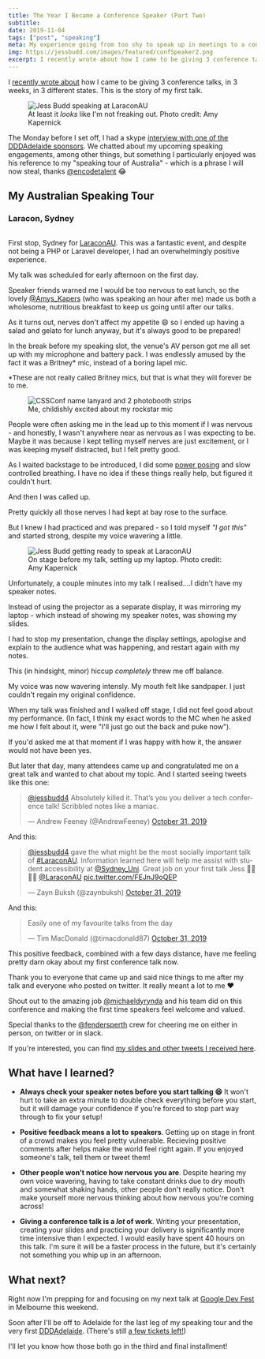 ```yaml
---
title: The Year I Became a Conference Speaker (Part Two)
subtitle:
date: 2019-11-04
tags: ["post", "speaking"]
meta: My experience going from too shy to speak up in meetings to a conference speaker - Part Two
img: https://jessbudd.com/images/featured/confSpeaker2.png
excerpt: I recently wrote about how I came to be giving 3 conference talks, in 3 weeks, in 3 different states. This is the story of my first talk. The Monday before I set off...
---
```


<div class="twitter">
<p class="subtitle">I  <a href="/posts/the-year-i-became-conference-speaker"> recently wrote about</a> how I came to be giving 3 conference talks, in 3 weeks, in 3 different states. This is the story of my first talk.</p>

<figure>
<img src="/images/posts/laracon-speaking.jpg" alt="Jess Budd speaking at LaraconAU"/>
<figcaption>At least it <em>looks</em> like I'm not freaking out. Photo credit: Amy Kapernick</figcaption>
</figure>

The Monday before I set off, I had a skype [interview with one of the DDDAdelaide sponsors](https://www.linkedin.com/pulse/coffee-catch-ups-jess-budd-simon-cook/). We chatted about my upcoming speaking engagements, among other things, but something I particularly enjoyed was his reference to my "speaking tour of Australia" - which is a phrase I will now steal, thanks [@encodetalent](https://twitter.com/encodetalent) :joy:

## My Australian Speaking Tour

### Laracon, Sydney

<!-- <figure> -->
<img src="/images/posts/laracon-stage.jpg" alt=""/>
<!-- <figcaption>Day 1 of LaraconAU</figcaption> -->
<!-- </figure> -->

First stop, Sydney for [LaraconAU](https://laracon.com.au/). This was a fantastic event, and despite not being a PHP or Laravel developer, I had an overwhelmingly positive experience.

My talk was scheduled for early afternoon on the first day.

Speaker friends warned me I would be too nervous to eat lunch, so the lovely [@Amys_Kapers](https://twitter.com/Amys_Kapers) (who was speaking an hour after me) made us both a wholesome, nutritious breakfast to keep us going until after our talks.

As it turns out, nerves don't affect my appetite :smile: so I ended up having a salad and gelato for lunch anyway, but it's always good to be prepared!

In the break before my speaking slot, the venue's AV person got me all set up with my microphone and battery pack. I was endlessly amused by the fact it was a Britney\* mic, instead of a boring lapel mic.

<p style="font-size:.85rem; margin-top: 0;">*These are not really called Britney mics, but that is what they will forever be to me.</p>

<figure>
<img src="/images/posts/laracon-mic.jpg" alt="CSSConf name lanyard and 2 photobooth strips"/>
<figcaption>Me, childishly excited about my rockstar mic</figcaption>
</figure>

People were often asking me in the lead up to this moment if I was nervous - and honestly, I wasn't anywhere near as nervous as I was expecting to be. Maybe it was because I kept telling myself nerves are just excitement, or I was keeping myself distracted, but I felt pretty good.

As I waited backstage to be introduced, I did some [power posing](https://www.youtube.com/watch?v=C4ACeoqEjeA) and slow controlled breathing. I have no idea if these things really help, but figured it couldn't hurt.

And then I was called up.

Pretty quickly all those nerves I had kept at bay rose to the surface.

But I knew I had practiced and was prepared - so I told myself _"I got this"_ and started strong, despite my voice wavering a little.

<figure>
<img src="/images/posts/laracon-setup.jpg" alt="Jess Budd getting ready to speak at LaraconAU"/>
<figcaption>On stage before my talk, setting up my laptop. Photo credit: Amy Kapernick</figcaption>
</figure>

Unfortunately, a couple minutes into my talk I realised....I didn't have my speaker notes.

Instead of using the projector as a separate display, it was mirroring my laptop - which instead of showing my speaker notes, was showing my slides.

I had to stop my presentation, change the display settings, apologise and explain to the audience what was happening, and restart again with my notes.

This (in hindsight, minor) hiccup _completely_ threw me off balance.

My voice was now wavering intensly. My mouth felt like sandpaper. I just couldn't regain my original confidence.

When my talk was finished and I walked off stage, I did not feel good about my performance. (In fact, I think my exact words to the MC when he asked me how I felt about it, were "I'll just go out the back and puke now").

If you'd asked me at that moment if I was happy with how it, the answer would not have been yes.

But later that day, many attendees came up and congratulated me on a great talk and wanted to chat about my topic. And I started seeing tweets like this one:

<blockquote class="twitter-tweet"><p lang="en" dir="ltr"><a href="https://twitter.com/jessbudd4?ref_src=twsrc%5Etfw">@jessbudd4</a> Absolutely killed it. That’s you you deliver a tech conference talk! Scribbled notes like a maniac.</p>&mdash; Andrew Feeney (@AndrewFeeney) <a href="https://twitter.com/AndrewFeeney/status/1189755710608957441?ref_src=twsrc%5Etfw">October 31, 2019</a></blockquote> <script async src="https://platform.twitter.com/widgets.js" charset="utf-8"></script>

And this:

<blockquote class="twitter-tweet"><p lang="en" dir="ltr"><a href="https://twitter.com/jessbudd4?ref_src=twsrc%5Etfw">@jessbudd4</a> gave the what might be the most socially important talk of <a href="https://twitter.com/hashtag/LaraconAU?src=hash&amp;ref_src=twsrc%5Etfw">#LaraconAU</a>. Information learned here will help me assist with student accessibility at <a href="https://twitter.com/Sydney_Uni?ref_src=twsrc%5Etfw">@Sydney_Uni</a>. Great job on your first talk Jess 🙏🏽👍🏽 <a href="https://twitter.com/LaraconAU?ref_src=twsrc%5Etfw">@LaraconAU</a> <a href="https://t.co/FEJnJ9oQEP">pic.twitter.com/FEJnJ9oQEP</a></p>&mdash; Zayn Buksh (@zaynbuksh) <a href="https://twitter.com/zaynbuksh/status/1189757936047755264?ref_src=twsrc%5Etfw">October 31, 2019</a></blockquote> <script async src="https://platform.twitter.com/widgets.js" charset="utf-8"></script>

And this:

<!-- <blockquote class="twitter-tweet"><p lang="en" dir="ltr">Yessssssss! <a href="https://twitter.com/jessbudd4?ref_src=twsrc%5Etfw">@jessbudd4</a> is nailing her talk on accessibility at <a href="https://twitter.com/LaraconAU?ref_src=twsrc%5Etfw">@LaraconAU</a>. <br><br>Awesome content. Ya&#39;ll, how lucky are we to be learning from this amazing dev!!! 🙌 <a href="https://t.co/zfx9zHBCR0">pic.twitter.com/zfx9zHBCR0</a></p>&mdash; Patima™ 👸🏻 (@the_patima) <a href="https://twitter.com/the_patima/status/1189749689819615233?ref_src=twsrc%5Etfw">October 31, 2019</a></blockquote> <script async src="https://platform.twitter.com/widgets.js" charset="utf-8"></script> -->

<blockquote class="twitter-tweet"><p lang="en" dir="ltr">Easily one of my favourite talks from the day</p>&mdash; Tim MacDonald (@timacdonald87) <a href="https://twitter.com/timacdonald87/status/1189789577675821057?ref_src=twsrc%5Etfw">October 31, 2019</a></blockquote> <script async src="https://platform.twitter.com/widgets.js" charset="utf-8"></script>

This positive feedback, combined with a few days distance, have me feeling pretty darn okay about my first conference talk now.

Thank you to everyone that came up and said nice things to me after my talk and everyone who posted on twitter. It really meant a lot to me :heart:

Shout out to the amazing job [@michaeldyrynda](https://twitter.com/michaeldyrynda) and his team did on this conference and making the first time speakers feel welcome and valued.

Special thanks to the [@fendersperth](https://twitter.com/fendersperth) crew for cheering me on either in person, on twitter or in slack.

If you're interested, you can find [my slides and other tweets I received here](http://bit.ly/2WHANxd).

## What have I learned?

- **Always check your speaker notes before you start talking :laughing:** It won't hurt to take an extra minute to double check everything before you start, but it will damage your confidence if you're forced to stop part way through to fix your setup!

- **Positive feedback means a lot to speakers**. Getting up on stage in front of a crowd makes you feel pretty vulnerable. Recieving positive comments after helps make the world feel right again. If you enjoyed someone's talk, tell them or tweet them!

- **Other people won't notice how nervous you are**. Despite hearing my own voice wavering, having to take constant drinks due to dry mouth and somewhat shaking hands, other people don't really notice. Don't make yourself more nervous thinking about how nervous you're coming across!

- **Giving a conference talk is a _lot_ of work**. Writing your presentation, creating your slides and practicing your delivery is significantly more time intensive than I expected. I would easily have spent 40 hours on this talk. I'm sure it will be a faster process in the future, but it's certainly not something you whip up in an afternoon.

## What next?

Right now I'm prepping for and focusing on my next talk at [Google Dev Fest](https://www.gdgmelbourne.com/devfest) in Melbourne this weekend.

Soon after I'll be off to Adelaide for the last leg of my speaking tour and the very first [DDDAdelaide](https://www.dddadelaide.com/). (There's still [a few tickets left!](https://www.dddadelaide.com/tickets))

I'll let you know how those both go in the third and final installment!

<!-- I'm definitely keen to continue public speaking and would love to add international conference speaker to my bio in 2020! -->

<!-- Due to the big commitment of preparing, travelling and taking time off work to give a talk, I'll be selective on which and how many conferences I submit to. Community events that are outside my city will probably be off the list for a while due to the cost involved. -->

</div>
